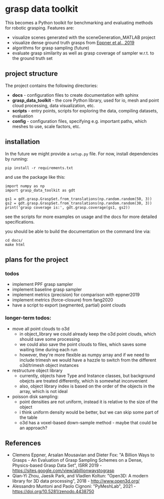 # grasp data toolkit

This becomes a Python toolkit for benchmarking and evaluating methods for robotic grasping. Features are:
- visualize scenes generated with the sceneGeneration_MATLAB project
- visualize dense ground truth grasps from [Eppner et al., 2019](#references)
- algorithms for grasp sampling (future)
- evaluate grasp similarity as well as grasp coverage of sampler w.r.t. to the ground truth set

## project structure

The project contains the following directories:
- **docs** - configuration files to create documentation with sphinx
- **grasp_data_toolkit** - the core Python library, used for io, mesh and point cloud processing, data visualization, etc.
- **scripts** - entry points, scripts for exploring the data, compiling datasets, evaluation
- **config** - configuration files, specifying e.g. important paths, which meshes to use, scale factors, etc.

## installation

In the future we might provide a `setup.py` file. For now, install dependencies by running:

``
pip install -r requirements.txt
``

and use the package like this:

```
import numpy as np
import grasp_data_toolkit as gdt

gs1 = gdt.grasp.GraspSet.from_translations(np.random.random(50, 3))
gs2 = gdt.grasp.GraspSet.from_translations(np.random.random(30, 3))
print('grasp coverage is:', gdt.grasp.coverage(gs1, gs2))
```

see the scripts for more examples on usage and the docs for more detailed specifications.

you should be able to build the documentation on the command line via:

```
cd docs/
make html
```

## plans for the project
### todos
- implement PPF grasp sampler
- implement baseline grasp sampler
- implement metrics (precision) for comparison with eppner2019
- implement metrics (force-closure) from fang2020
- have a script to export (segmented, partial) point clouds

### longer-term todos:
- move all point clouds to o3d
    - in object_library we could already keep the o3d point clouds, which should save some processing
    - we could also save the point clouds to files, which saves some waiting time during each run
    - however, they're more flexible as numpy array and if we need to include trimesh we would have a hazzle to
      switch from the different o3d/trimesh object instances
- restructure object library
    - currently, objects have Type and Instance classes, but background obejcts are treated differently, which
      is somewhat inconvenient
    - also, object library index is based on the order of the objects in the array, which is not ideal
- poisson disk sampling:
    - point densities are not uniform, instead it is relative to the size of the object
    - i think uniform density would be better, but we can skip some part of the table
    - o3d has a voxel-based down-sample method - maybe that could be an approach?


## References

- Clemens Eppner, Arsalan Mousavian and Dieter Fox: "A Billion Ways to Grasps - An Evaluation of Grasp Sampling Schemes on a Dense, Physics-based Grasp Data Set", ISRR 2019 - https://sites.google.com/view/abillionwaystograsp
- Qian-Yi Zhou, Jaesik Park, and Vladlen Koltun: "Open3D: A modern library for 3D data processing", 2018 - http://www.open3d.org/
- Alessandro Muntoni and Paolo Cignoni: "PyMeshLab", 2021 - https://doi.org/10.5281/zenodo.4438750
